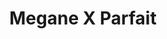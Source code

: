 --- 
title: "Megane X Parfait"
publishdate: "2019-6-1T16:48:46+02:00"
src: "https://365manga.net/manga/megane-x-parfait"
image: "https://data.365manga.net/images/thumbnails/19132-megane-x-parfait.jpg"
description: "A girl joins the 'White Labcoat and Glasses' club to get closer to the upperclassman she's fallen for. She's then coerced into conducting an experiment in love with said upperclassman's younger brother..."
---